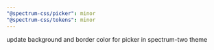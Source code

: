 ```yaml
---
"@spectrum-css/picker": minor
"@spectrum-css/tokens": minor
---
```


update background and border color for picker in spectrum-two theme
